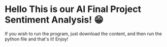 <h1> Hello This is our AI Final Project Sentiment Analysis! 😁</h1>
If you wish to run the program, just download the content, and then run the python file and that's it! Enjoy!
